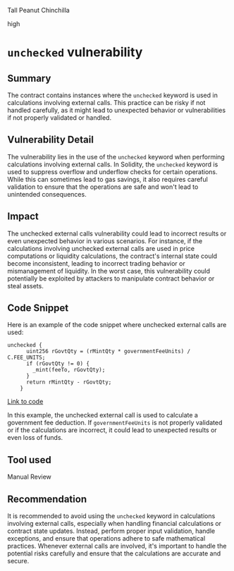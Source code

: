 Tall Peanut Chinchilla

high

# `unchecked` vulnerability
## Summary
The contract contains instances where the `unchecked` keyword is used in calculations involving external calls. This practice can be risky if not handled carefully, as it might lead to unexpected behavior or vulnerabilities if not properly validated or handled.

## Vulnerability Detail
The vulnerability lies in the use of the `unchecked` keyword when performing calculations involving external calls. In Solidity, the `unchecked` keyword is used to suppress overflow and underflow checks for certain operations. While this can sometimes lead to gas savings, it also requires careful validation to ensure that the operations are safe and won't lead to unintended consequences.

## Impact
The unchecked external calls vulnerability could lead to incorrect results or even unexpected behavior in various scenarios. For instance, if the calculations involving unchecked external calls are used in price computations or liquidity calculations, the contract's internal state could become inconsistent, leading to incorrect trading behavior or mismanagement of liquidity. In the worst case, this vulnerability could potentially be exploited by attackers to manipulate contract behavior or steal assets.

## Code Snippet
Here is an example of the code snippet where unchecked external calls are used:

```solidity
unchecked {
      uint256 rGovtQty = (rMintQty * governmentFeeUnits) / C.FEE_UNITS;
      if (rGovtQty != 0) {
        _mint(feeTo, rGovtQty);
      }
      return rMintQty - rGovtQty;
    }
```
[Link to code](https://github.com/sherlock-audit/2023-07-kyber-swap/blob/main/ks-elastic-sc/contracts/Pool.sol#L658C5-L664C6)

In this example, the unchecked external call is used to calculate a government fee deduction. If `governmentFeeUnits` is not properly validated or if the calculations are incorrect, it could lead to unexpected results or even loss of funds.

## Tool used
Manual Review

## Recommendation
It is recommended to avoid using the `unchecked` keyword in calculations involving external calls, especially when handling financial calculations or contract state updates. Instead, perform proper input validation, handle exceptions, and ensure that operations adhere to safe mathematical practices. Whenever external calls are involved, it's important to handle the potential risks carefully and ensure that the calculations are accurate and secure.